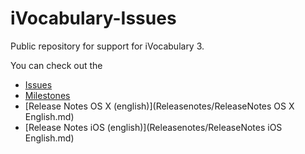iVocabulary-Issues
==================

Public repository for support for iVocabulary 3. 

You can check out the

- [Issues](https://github.com/chbeer/iVocabulary-Support/issues)
- [Milestones](https://github.com/chbeer/iVocabulary-Support/milestones)
- [Release Notes OS X (english)](Releasenotes/ReleaseNotes OS X English.md)
- [Release Notes iOS (english)](Releasenotes/ReleaseNotes iOS English.md)
